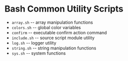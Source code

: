 # Bash Common Utility Scripts

- `array.sh` -- array manipulation functions
- `colors.sh` -- global color variables
- `confirm` -- executable confirm action command
- `include.sh` -- source script module utility
- `log.sh` -- logger utility
- `string.sh` -- string manipulation functions
- `sys.sh` -- system functions
